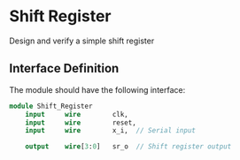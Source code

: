 # Shift Register

Design and verify a simple shift register

## Interface Definition

The module should have the following interface:

```SystemVerilog
module Shift_Register
    input     wire        clk,
    input     wire        reset,
    input     wire        x_i,  // Serial input

    output    wire[3:0]   sr_o  // Shift register output
```